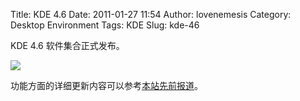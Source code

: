 Title: KDE 4.6
Date: 2011-01-27 11:54
Author: lovenemesis
Category: Desktop Environment
Tags: KDE
Slug: kde-46

KDE 4.6 软件集合正式发布。

[![](http://linuxtoy.org/img/2011/01/46-w09.png)](http://linuxtoy.org/img/2011/01/kde46.png)

功能方面的详细更新内容可以参考[本站先前报道](http://linuxtoy.org/archives/kde-46-beta-1.html)。
